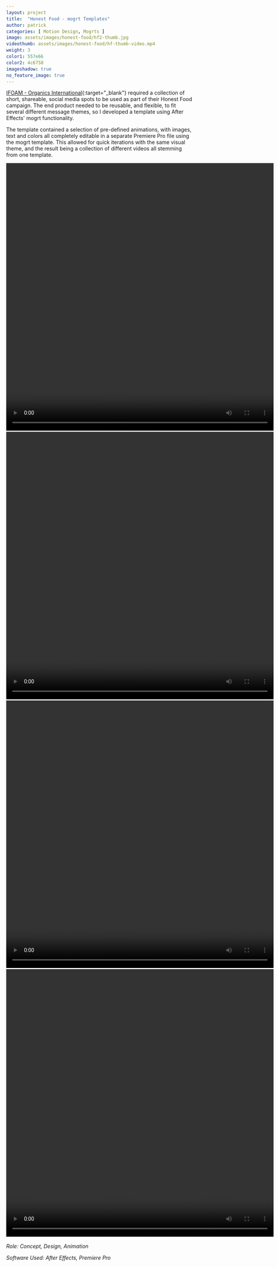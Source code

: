 ```yaml
---
layout: project
title:  "Honest Food - mogrt Templates"
author: patrick
categories: [ Motion Design, Mogrts ]
image: assets/images/honest-food/hf2-thumb.jpg
videothumb: assets/images/honest-food/hf-thumb-video.mp4
weight: 3
color1: 557e66
color2: 4c6758
imageshadow: true
no_feature_image: true
---
```



[IFOAM - Organics International](https://ifoam.bio){:target="_blank"} required a collection of short, shareable, social media spots to be used as part of their Honest Food campaign. The end product needed to be reusable, and flexible, to fit several different message themes, so I developed a template using After Effects' mogrt functionality.

The template contained a selection of pre-defined animations, with images, text and colors all completely editable in a separate Premiere Pro file using the mogrt template. This allowed for quick iterations with the same visual theme, and the result being a collection of different videos all stemming from one template.   

<div class="row extended">
  <div class="col-md-6">
    <div class="embed-responsive embed-responsive-1by1 my-3 image-shadow rounded">
        <video width="720" height="720" loop autoplay>
          <source src="/assets/images/honest-food/hf-1.mp4" type="video/mp4">
          <img class="img-thumb" src="assets/images/honest-food/honest_food_thumb.jpg" alt="">
        Your browser does not support the video tag.
        </video>
    </div>
  </div>
  <div class="col-md-6">
    <div class="embed-responsive embed-responsive-1by1 my-3 image-shadow rounded">
      <video width="720" height="720" loop autoplay>
        <source src="/assets/images/honest-food/hf-2.mp4" type="video/mp4">
      Your browser does not support the video tag.
      </video>
    </div>
  </div>
  <div class="col-md-6">
    <div class="embed-responsive embed-responsive-1by1 my-3 image-shadow rounded">
      <video width="720" height="720" loop autoplay>
        <source src="/assets/images/honest-food/hf-3.mp4" type="video/mp4">
      Your browser does not support the video tag.
      </video>
    </div>
  </div>
  <div class="col-md-6">
    <div class="embed-responsive embed-responsive-1by1 my-3 image-shadow rounded">
      <video width="720" height="720" loop autoplay>
        <source src="/assets/images/honest-food/hf-4.mp4" type="video/mp4">
      Your browser does not support the video tag.
      </video>
    </div>
  </div>
</div>

_Role: Concept, Design, Animation_

_Software Used: After Effects, Premiere Pro_
